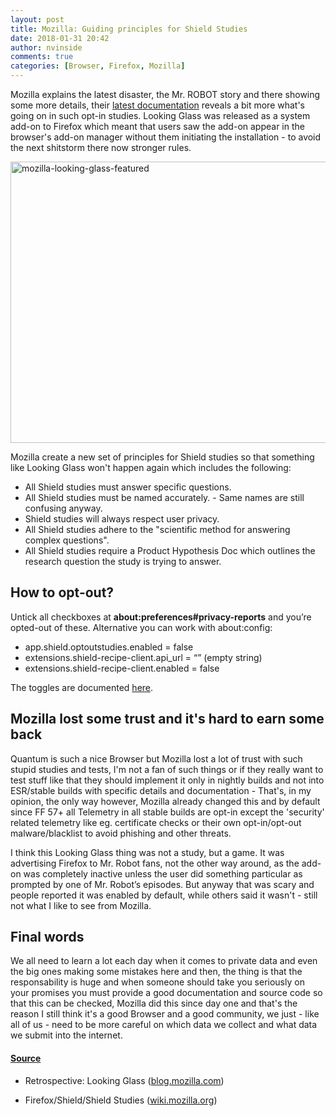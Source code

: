 ```yaml
---
layout: post
title: Mozilla: Guiding principles for Shield Studies
date: 2018-01-31 20:42
author: nvinside
comments: true
categories: [Browser, Firefox, Mozilla]
---
```

Mozilla explains the latest disaster, the Mr. ROBOT story and there showing some more details, their <a href="https://dxr.mozilla.org/mozilla-central/source/toolkit/components/telemetry/docs/internals/preferences.rst">latest documentation</a> reveals a bit more what's going on in such opt-in studies. Looking Glass was released as a system add-on to Firefox which meant that users saw the add-on appear in the browser's add-on manager without them initiating the installation - to avoid the next shitstorm there now stronger rules.

<img class="alignnone size-full wp-image-2475" src="https://chefkochblog.files.wordpress.com/2018/01/mozilla-looking-glass-featured.png" alt="mozilla-looking-glass-featured" width="800" height="450" />

<!--more-->

Mozilla create a new set of principles for Shield studies so that something like Looking Glass won't happen again which includes the following:

<ul>
    <li>All Shield studies must answer specific questions.</li>
    <li>All Shield studies must be named accurately. - Same names are still confusing anyway.</li>
    <li>Shield studies will always respect user privacy.</li>
    <li>All Shield studies adhere to the "scientific method for answering complex questions".</li>
    <li>All Shield studies require a Product Hypothesis Doc which outlines the research question the study is trying to answer.</li>
</ul>

<h2>How to opt-out?</h2>

Untick all checkboxes at <strong>about:preferences#privacy-reports</strong> and you’re opted-out of these. Alternative you can work with about:config:

<ul>
    <li>app.shield.optoutstudies.enabled = false</li>
    <li>extensions.shield-recipe-client.api_url = “” (empty string)</li>
    <li>extensions.shield-recipe-client.enabled = false</li>
</ul>

The toggles are documented <a href="https://dxr.mozilla.org/mozilla-central/source/toolkit/components/telemetry/docs/internals/preferences.rst">here</a>.

<h2>Mozilla lost some trust and it's hard to earn some back</h2>

Quantum is such a nice Browser but Mozilla lost a lot of trust with such stupid studies and tests, I'm not a fan of such things or if they really want to test stuff like that they should implement it only in nightly builds and not into ESR/stable builds with specific details and documentation - That's, in my opinion, the only way however, Mozilla already changed this and by default since FF 57+ all Telemetry in all stable builds are opt-in except the 'security' related telemetry like eg. certificate checks or their own opt-in/opt-out malware/blacklist to avoid phishing and other threats.

I think this Looking Glass thing was not a study, but a game. It was advertising Firefox to Mr. Robot fans, not the other way around, as the add-on was completely inactive unless the user did something particular as prompted by one of Mr. Robot’s episodes. But anyway that was scary and people reported it was enabled by default, while others said it wasn't - still not what I like to see from Mozilla.

<h2>Final words</h2>

We all need to learn a lot each day when it comes to private data and even the big ones making some mistakes here and then, the thing is that the responsability is huge and when someone should take you seriously on your promises you must provide a good documentation and source code so that this can be checked, Mozilla did this since day one and that's the reason I still think it's a good Browser and a good community, we just - like all of us - need to be more careful on which data we collect and what data we submit into the internet.

<h4><span style="text-decoration:underline;">Source</span></h4>

<ul>
    <li>
<p class="entry-title">Retrospective: Looking Glass (<a href="https://blog.mozilla.org/firefox/retrospective-looking-glass/">blog.mozilla.com</a>)</p>
</li>
    <li>
<p id="section_0">Firefox/Shield/Shield Studies (<a href="https://wiki.mozilla.org/Firefox/Shield/Shield_Studies">wiki.mozilla.org</a>)</p>
</li>
</ul>
